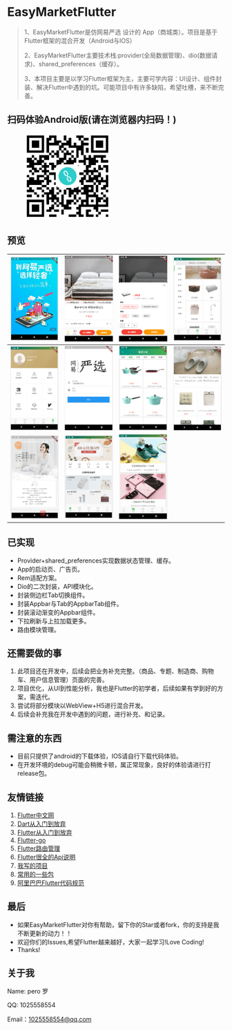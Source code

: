 # EasyMarketFlutter

> 1、EasyMarketFlutter是仿网易严选 设计的 App（商城类）。项目是基于 Flutter框架的混合开发（Android与IOS）
>
> 2、EasyMarketFlutter主要技术栈:provider(全局数据管理)、dio(数据请求)、shared_preferences（缓存）。
>
> 3、本项目主要是以学习Flutter框架为主，主要可学内容：UI设计、组件封装、解决Flutter中遇到的坑。可能项目中有许多缺陷，希望吐槽，来不断完善。

## 扫码体验Android版(请在浏览器内扫码！)

<figure >
<img src="./imges/qrCode.png" width="200"/>
</figure >

## 预览

| ![](./imges/ad.png)          | ![](./imges/goodsDetail.png) | ![](./imges/goodsSize.png) | ![](./imges/sort.png)  |
| ---------------------------- | ---------------------------- | -------------------------- | ---------------------- |
| ![](./imges/mine.png)        | ![](./imges/login.png)       | ![](./imges/catalog.png)   | ![](./imges/brand.png) |
| ![](./imges/topicDetail.png) | ![](./imges/home.png)        | ![](./imges/topic.png)     |                        |

## 已实现

* Provider+shared_preferences实现数据状态管理、缓存。
* App的启动页、广告页。
* Rem适配方案。
* Dio的二次封装，API模块化。
* 封装侧边栏Tab切换组件。
* 封装Appbar与Tab的AppbarTab组件。
* 封装滚动渐变的Appbar组件。
* 下拉刷新与上拉加载更多。
* 路由模块管理。

## 还需要做的事

1. 此项目还在开发中，后续会把业务补充完整。（商品、专题、制造商、购物车、用户信息管理）页面的完善。
2. 项目优化，从UI到性能分析，我也是Flutter的初学者，后续如果有学到好的方案，需迭代。
3. 尝试将部分模块以WebView+H5进行混合开发。
4. 后续会补充我在开发中遇到的问题，进行补充、和记录。

## 需注意的东西

* 目前只提供了android的下载体验，IOS请自行下载代码体验。
* 在开发环境的debug可能会稍微卡顿，属正常现象，良好的体验请进行打release包。

## 友情链接

1. [Flutter中文网](https://flutterchina.club/) 
2. [Dart从入门到放弃](http://dart.goodev.org/)
3. [Flutter从入门到放弃](https://book.flutterchina.club/)
4. [Flutter-go](https://github.com/alibaba/flutter-go)
5. [Flutter路由管理](https://github.com/theyakka/fluro) 
6. [Flutter很全的Api说明](https://github.com/yang7229693/flutter-study)
7. [我写的项目](https://github.com/Peroluo/easyMarketFlutter)
8. [常用的一些包](https://www.cnblogs.com/yangyxd/p/9232308.html)
9. [阿里巴巴Flutter代码规范](https://github.com/alibaba/flutter-go/blob/master/Flutter_Go%20%E4%BB%A3%E7%A0%81%E5%BC%80%E5%8F%91%E8%A7%84%E8%8C%83.md)

## 最后

* 如果EasyMarketFlutter对你有帮助，留下你的Star或者fork，你的支持是我不断更新的动力！！
* 欢迎你们的Issues,希望Flutter越来越好，大家一起学习!Love Coding!
* Thanks!

## 关于我

Name: pero 罗

QQ: 1025558554

Email：[1025558554@qq.com](mailto:1025558554@qq.com)
